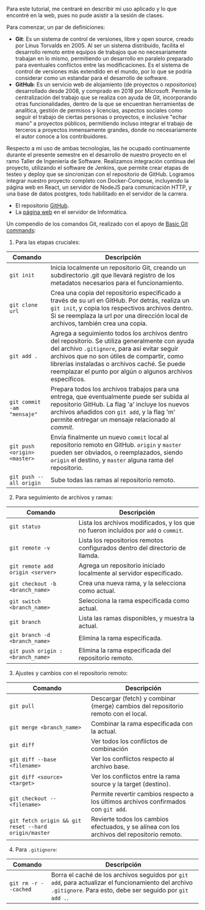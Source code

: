 Para este tutorial, me centraré en describir mi uso aplicado y lo que encontré en la web, pues no pude asistir a la sesión de clases.

Para comenzar, un par de definiciones:
- **Git**: Es un sistema de control de versiones, libre y open source, creado por Linus Torvalds en 2005. Al ser un sistema distribuido, facilita el desarrollo remoto entre equipos de trabajos que no necesariamente trabajan en lo mismo, permitiendo un desarrollo en paralelo preparado para eventuales conflictos entre las modificaciones. Es el sistema de control de versiones más extendido en el mundo, por lo que se podría considerar como un estandar para el desarrollo de software. 
- **GitHub**: Es un servicio web de alojamiento (de proyectos o *repositorios*) desarrollado desde 2008, y comprado en 2018 por Microsoft. Permite la centralización del trabajo que se realiza con ayuda de Git, incorporando otras funcionalidades, dentro de la que se encuentran herramientas de analítica, gestión de permisos y licencias, aspectos sociales como seguir el trabajo de ciertas personas o proyectos, e inclusive "echar mano" a proyectos públicos, permitiendo incluso integrar el trabajo de terceros a proyectos inmensamente grandes, donde no necesariamente el autor conoce a los contribuidores.

Respecto a mi uso de ambas tecnologías, las he ocupado contínuamente durante el presente semestre en el desarrollo de nuestro proyecto en el ramo Taller de Ingeniería de Software. Realizamos integración contínua del proyecto, utilizando el software de Jenkins, que permite crear etapas de testeo y deploy que se sincronizan con el repositorio de GitHub. Logramos integrar nuestro proyecto completo con Docker-Compose, incluyendo la página web en React, un servidor de NodeJS para comunicación HTTP, y una base de datos postgres, todo habilitado en el servidor de la carrera.
- El repositorio [GitHub](https://github.com/Valrojo/merkit_code).
- La [página web](http://146.83.216.218:8007/) en el servidor de Informática.

Un compendio de los comandos Git, realizado con el apoyo de [Basic Git commands](https://confluence.atlassian.com/bitbucketserver/basic-git-commands-776639767.html):

1. Para las etapas cruciales:

Comando|Descripción
---|---
`git init`|Inicia localmente un repositorio Git, creando un subdirectorio .git que llevará registro de los metadatos necesarios para el funcionamiento.
`git clone url`|Crea una copia del repositorio especificado a través de su url en GitHub. Por detrás, realiza un `git init`, y copia los respectivos archivos dentro. Si se reemplaza la url por una dirección local de archivos, también crea una copia.
`git add .`|Agrega a seguimiento todos los archivos dentro del repositorio. Se utiliza generalmente con ayuda del archivo `.gitignore`, para así evitar seguir archivos que no son útiles de compartir, como librerías instaladas o archivos caché. Se puede reemplazar el punto por algún o algunos archivos específicos.
`git commit -am "mensaje"`|Prepara todos los archivos trabajos para una entrega, que eventualmente puede ser subida al repositorio GitHub. La flag 'a' incluye los nuevos archivos añadidos con `git add`, y la flag 'm' permite entregar un mensaje relacionado al *commit*.
`git push <origin> <master>`|Envía finalmente un nuevo `commit` local al repositorio remoto en GitHub. `origin` y `master` pueden ser obviados, o reemplazados, siendo `origin` el destino, y `master` alguna rama del repositorio.
`git push --all origin`|Sube todas las ramas al repositorio remoto.

2. Para seguimiento de archivos y ramas:

Comando|Descripción
---|---
`git status`|Lista los archivos modificados, y los que no fueron incluídos por `add` o `commit`.
`git remote -v`|Lista los repositorios remotos configurados dentro del directorio de llamda.
`git remote add origin <server>`|Agrega un repositorio iniciado localmente al servidor especificado.
`git checkout -b <branch_name>`|Crea una nueva rama, y la selecciona como actual.
`git switch <branch_name>`|Selecciona la rama especificada como actual.
`git branch`|Lista las ramas disponibles, y muestra la actual.
`git branch -d <branch_name>`|Elimina la rama especificada.
`git push origin :<branch_name>`|Elimina la rama especificada del repositorio remoto.

3. Ajustes y cambios con el repositorio remoto:

Comando|Descripción
---|---
`git pull`|Descargar (fetch) y combinar (merge) cambios del repositorio remoto con el local.
`git merge <branch_name>`|Combinar la rama especificada con la actual.
`git diff`|Ver todos los conflictos de combinación
`git diff --base <filename>`|Ver los conflictos respecto al archivo base.
`git diff <source> <target>`|Ver los conflictos entre la rama source y la target (destino).
`git checkout -- <filename>`|Permite revertir cambios respecto a los últimos archivos confirmados con `git add`.
`git fetch origin && git reset --hard origin/master`|Revierte todos los cambios efectuados, y se alínea con los archivos del repositorio remoto.

4. Para `.gitignore`:

Comando|Descripción
---|---
`git rm -r --cached`|Borra el caché de los archivos seguidos por `git add`, para actualizar el funcionamiento del archivo `.gitignore`. Para esto, debe ser seguido por `git add .`.